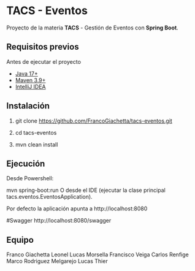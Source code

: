 # TACS - Eventos

Proyecto de la materia **TACS** - Gestión de Eventos con **Spring Boot**.

## Requisitos previos

Antes de ejecutar el proyecto

- [Java 17+](https://jdk.java.net/java-se-ri/17-MR1)
- [Maven 3.9+](https://maven.apache.org/)
- [IntelliJ IDEA](https://www.jetbrains.com/idea/)

##  Instalación

1. git clone https://github.com/FrancoGiachetta/tacs-eventos.git

2. cd tacs-eventos

3. mvn clean install

## Ejecución
Desde Powershell:

mvn spring-boot:run
O desde el IDE (ejecutar la clase principal tacs.eventos.EventosApplication).

Por defecto la aplicación apunta a
http://localhost:8080

#Swagger
http://localhost:8080/swagger

## Equipo
Franco Giachetta
Leonel Lucas Morsella
Francisco Veiga
Carlos Renfige
Marco Rodriguez Melgarejo
Lucas Thier
